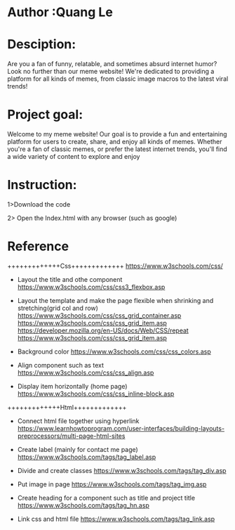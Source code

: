 # Author :Quang Le

# Desciption:
Are you a fan of funny, relatable, and sometimes absurd internet humor? Look no further than our meme website! We're dedicated to providing a platform for all kinds of memes, from classic image macros to the latest viral trends!

# Project goal: 
Welcome to my meme website! Our goal is to provide a fun and entertaining platform for users to create, share, and enjoy all kinds of memes. Whether you're a fan of classic memes, or prefer the latest internet trends, you'll find a wide variety of content to explore and enjoy

# Instruction:

1>Download the code 

2> Open the Index.html with any browser (such as google)

# Reference 

+++++++++++++Css+++++++++++++
https://www.w3schools.com/css/

+ Layout the title and othe component 
https://www.w3schools.com/css/css3_flexbox.asp

+ Layout the template and make the page flexible when shrinking and stretching(grid col and row)
https://www.w3schools.com/css/css_grid_container.asp
https://www.w3schools.com/css/css_grid_item.asp
https://developer.mozilla.org/en-US/docs/Web/CSS/repeat
https://www.w3schools.com/css/css_grid_item.asp

+ Background color 
https://www.w3schools.com/css/css_colors.asp

+ Align component such as text 
https://www.w3schools.com/css/css_align.asp


+ Display item horizontally (home page) 
https://www.w3schools.com/css/css_inline-block.asp


+++++++++++++Html+++++++++++++

+ Connect html file together using hyperlink
https://www.learnhowtoprogram.com/user-interfaces/building-layouts-preprocessors/multi-page-html-sites

+ Create label (mainly for contact me page)
https://www.w3schools.com/tags/tag_label.asp

+ Divide and create classes 
https://www.w3schools.com/tags/tag_div.asp

+ Put image in page
https://www.w3schools.com/tags/tag_img.asp

+ Create heading for a component such as title and project title 
https://www.w3schools.com/tags/tag_hn.asp

+ Link css and html file 
https://www.w3schools.com/tags/tag_link.asp
